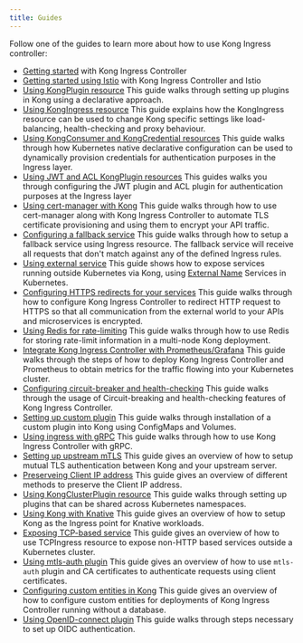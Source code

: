 ```yaml
---
title: Guides
---
```


Follow one of the guides to learn more about how to use
Kong Ingress controller:

- [Getting started](/kong-ingress-controller/{{page.kong_version}}/guides/getting-started) with Kong Ingress Controller
- [Getting started using Istio](/kong-ingress-controller/{{page.kong_version}}/guides/getting-started-istio) with Kong Ingress Controller and Istio
- [Using KongPlugin resource](/kong-ingress-controller/{{page.kong_version}}/guides/using-kongplugin-resource)
  This guide walks through setting up plugins in Kong using a declarative
  approach.
- [Using KongIngress resource](/kong-ingress-controller/{{page.kong_version}}/guides/using-kongingress-resource)
  This guide explains how the KongIngress resource can be used to change Kong
  specific settings like load-balancing, health-checking and proxy behaviour.
- [Using KongConsumer and KongCredential resources](/kong-ingress-controller/{{page.kong_version}}/guides/using-consumer-credential-resource)
  This guide walks through how Kubernetes native declarative configuration
  can be used to dynamically provision credentials for authentication purposes
  in the Ingress layer.
- [Using JWT and ACL KongPlugin resources](/kong-ingress-controller/{{page.kong_version}}/guides/configure-acl-plugin)
  This guides walks you through configuring the JWT plugin and ACL plugin for
  authentication purposes at the Ingress layer
- [Using cert-manager with Kong](/kong-ingress-controller/{{page.kong_version}}/guides/cert-manager)
  This guide walks through how to use cert-manager along with Kong Ingress
  Controller to automate TLS certificate provisioning and using them
  to encrypt your API traffic.
- [Configuring a fallback service](/kong-ingress-controller/{{page.kong_version}}/guides/configuring-fallback-service)
  This guide walks through how to setup a fallback service using Ingress
  resource. The fallback service will receive all requests that don't
  match against any of the defined Ingress rules.
- [Using external service](/kong-ingress-controller/{{page.kong_version}}/guides/using-external-service)
  This guide shows how to expose services running outside Kubernetes via Kong,
  using [External Name](https://kubernetes.io/docs/concepts/services-networking/service/#externalname)
  Services in Kubernetes.
- [Configuring HTTPS redirects for your services](/kong-ingress-controller/{{page.kong_version}}/guides/configuring-https-redirect)
  This guide walks through how to configure Kong Ingress Controller to
  redirect HTTP request to HTTPS so that all communication
  from the external world to your APIs and microservices is encrypted.
- [Using Redis for rate-limiting](/kong-ingress-controller/{{page.kong_version}}/guides/redis-rate-limiting)
  This guide walks through how to use Redis for storing rate-limit information
  in a multi-node Kong deployment.
- [Integrate Kong Ingress Controller with Prometheus/Grafana](/kong-ingress-controller/{{page.kong_version}}/guides/prometheus-grafana)
  This guide walks through the steps of how to deploy Kong Ingress Controller
  and Prometheus to obtain metrics for the traffic flowing into your
  Kubernetes cluster.
- [Configuring circuit-breaker and health-checking](/kong-ingress-controller/{{page.kong_version}}/guides/configuring-health-checks)
  This guide walks through the usage of Circuit-breaking and health-checking
  features of Kong Ingress Controller.
- [Setting up custom plugin](/kong-ingress-controller/{{page.kong_version}}/guides/setting-up-custom-plugins)
  This guide walks through
  installation of a custom plugin into Kong using
  ConfigMaps and Volumes.
- [Using ingress with gRPC](/kong-ingress-controller/{{page.kong_version}}/guides/using-ingress-with-grpc)
  This guide walks through how to use Kong Ingress Controller with gRPC.
- [Setting up upstream mTLS](/kong-ingress-controller/{{page.kong_version}}/guides/upstream-mtls)
  This guide gives an overview of how to setup mutual TLS authentication
  between Kong and your upstream server.
- [Preserveing Client IP address](/kong-ingress-controller/{{page.kong_version}}/guides/preserve-client-ip)
  This guide gives an overview of different methods to preserve the Client
  IP address.
- [Using KongClusterPlugin resource](/kong-ingress-controller/{{page.kong_version}}/guides/using-kongclusterplugin-resource)
  This guide walks through setting up plugins that can be shared across
  Kubernetes namespaces.
- [Using Kong with Knative](/kong-ingress-controller/{{page.kong_version}}/guides/using-kong-with-knative)
  This guide gives an overview of how to setup Kong as the Ingress point
  for Knative workloads.
- [Exposing TCP-based service](/kong-ingress-controller/{{page.kong_version}}/guides/using-tcpingress)
  This guide gives an overview of how to use TCPIngress resource to expose
  non-HTTP based services outside a Kubernetes cluster.
- [Using mtls-auth plugin](/kong-ingress-controller/{{page.kong_version}}/guides/using-mtls-auth-plugin)
  This guide gives an overview of how to use `mtls-auth` plugin and CA
  certificates to authenticate requests using client certificates.
- [Configuring custom entities in Kong](/kong-ingress-controller/{{page.kong_version}}/guides/configuring-custom-entities)
  This guide gives an overview of how to configure custom entities for
  deployments of Kong Ingress Controller running without a database.
- [Using OpenID-connect plugin](/kong-ingress-controller/{{page.kong_version}}/guides/using-oidc-plugin)
  This guide walks through steps necessary to set up OIDC authentication.
